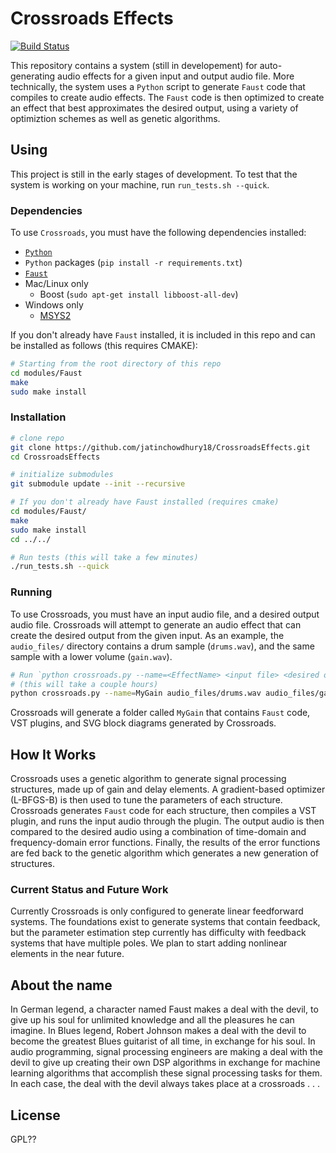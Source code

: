 # Crossroads Effects

[![Build Status](https://travis-ci.com/jatinchowdhury18/CrossroadsEffects.svg?token=Ub9niJrqG1Br1qaaxp7E&branch=master)](https://travis-ci.com/jatinchowdhury18/CrossroadsEffects)

This repository contains a system (still in developement)
for auto-generating audio effects for a given input and
output audio file. More technically, the system uses a `Python`
script to generate `Faust` code that compiles to create audio
effects. The `Faust` code is then optimized to create an effect
that best approximates the desired output, using a variety of
optimiztion schemes as well as genetic algorithms.

## Using

This project is still in the early stages of development.
To test that the system is working on your machine, run
`run_tests.sh --quick`.

### Dependencies

To use `Crossroads`, you must have the following dependencies
installed:

- [`Python`](https://www.python.org/)
- `Python` packages (`pip install -r requirements.txt`)
- [`Faust`](https://github.com/grame-cncm/faust)
- Mac/Linux only
  - Boost (`sudo apt-get install libboost-all-dev`)
- Windows only
  - [MSYS2](https://www.msys2.org/)

If you don't already have `Faust` installed, it is included in 
this repo and can be installed as follows (this requires CMAKE):

```bash
# Starting from the root directory of this repo
cd modules/Faust
make
sudo make install
```

### Installation
```bash
# clone repo
git clone https://github.com/jatinchowdhury18/CrossroadsEffects.git
cd CrossroadsEffects

# initialize submodules
git submodule update --init --recursive

# If you don't already have Faust installed (requires cmake)
cd modules/Faust/
make
sudo make install
cd ../../

# Run tests (this will take a few minutes)
./run_tests.sh --quick
```

### Running

To use Crossroads, you must have an input audio file, and a
desired output audio file. Crossroads will attempt to generate
an audio effect that can create the desired output from the given
input. As an example, the `audio_files/` directory contains
a drum sample (`drums.wav`), and the same sample with a lower
volume (`gain.wav`).

```bash
# Run `python crossroads.py --name=<EffectName> <input file> <desired output file>`
# (this will take a couple hours)
python crossroads.py --name=MyGain audio_files/drums.wav audio_files/gain.wav
```
Crossroads will generate a folder called `MyGain` that contains
`Faust` code, VST plugins, and SVG block diagrams generated by 
Crossroads.

## How It Works

Crossroads uses a genetic algorithm to generate signal processing
structures, made up of gain and delay elements. A gradient-based
optimizer (L-BFGS-B) is then used to tune the parameters of each 
structure. Crossroads generates `Faust` code for each structure,
then compiles a VST plugin, and runs the input audio through the
plugin. The output audio is then compared to the desired audio
using a combination of time-domain and frequency-domain error
functions. Finally, the results of the error functions are fed
back to the genetic algorithm which generates a new generation
of structures.

### Current Status and Future Work

Currently Crossroads is only configured to generate linear
feedforward systems. The foundations exist to generate systems
that contain feedback, but the parameter estimation step currently
has difficulty with feedback systems that have multiple poles.
We plan to start adding nonlinear elements in the near future.

## About the name

In German legend, a character named Faust makes a deal with
the devil, to give up his soul for unlimited knowledge and all
the pleasures he can imagine. In Blues legend, Robert Johnson 
makes a deal with the devil to become the greatest Blues guitarist
of all time, in exchange for his soul. In audio programming, 
signal processing engineers are making a deal with the devil to
give up creating their own DSP algorithms in exchange for machine
learning algorithms that accomplish these signal processing tasks
for them. In each case, the deal with the devil always takes place
at a crossroads . . .

## License

GPL??
